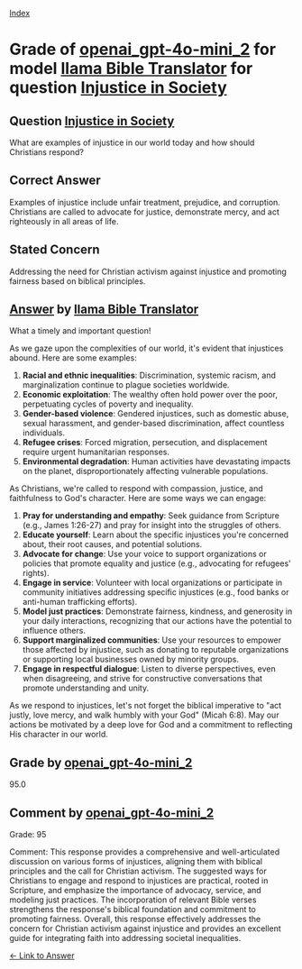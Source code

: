 
[Index](../../../../index.md)
# Grade of [openai_gpt-4o-mini_2](../../../grading_models/openai_gpt-4o-mini_2.md) for model [llama Bible Translator](../../../answering_models/llama_Bible_Translator.md) for question [Injustice in Society](../../../questions/Injustice_in_Society.md)

## Question [Injustice in Society](../../../questions/Injustice_in_Society.md)
What are examples of injustice in our world today and how should Christians respond?

## Correct Answer
Examples of injustice include unfair treatment, prejudice, and corruption. Christians are called to advocate for justice, demonstrate mercy, and act righteously in all areas of life.

## Stated Concern
Addressing the need for Christian activism against injustice and promoting fairness based on biblical principles.

## [Answer](../Injustice_in_Society.md) by [llama Bible Translator](../../../answering_models/llama_Bible_Translator.md)
What a timely and important question!

As we gaze upon the complexities of our world, it's evident that injustices abound. Here are some examples:

1. **Racial and ethnic inequalities**: Discrimination, systemic racism, and marginalization continue to plague societies worldwide.
2. **Economic exploitation**: The wealthy often hold power over the poor, perpetuating cycles of poverty and inequality.
3. **Gender-based violence**: Gendered injustices, such as domestic abuse, sexual harassment, and gender-based discrimination, affect countless individuals.
4. **Refugee crises**: Forced migration, persecution, and displacement require urgent humanitarian responses.
5. **Environmental degradation**: Human activities have devastating impacts on the planet, disproportionately affecting vulnerable populations.

As Christians, we're called to respond with compassion, justice, and faithfulness to God's character. Here are some ways we can engage:

1. **Pray for understanding and empathy**: Seek guidance from Scripture (e.g., James 1:26-27) and pray for insight into the struggles of others.
2. **Educate yourself**: Learn about the specific injustices you're concerned about, their root causes, and potential solutions.
3. **Advocate for change**: Use your voice to support organizations or policies that promote equality and justice (e.g., advocating for refugees' rights).
4. **Engage in service**: Volunteer with local organizations or participate in community initiatives addressing specific injustices (e.g., food banks or anti-human trafficking efforts).
5. **Model just practices**: Demonstrate fairness, kindness, and generosity in your daily interactions, recognizing that our actions have the potential to influence others.
6. **Support marginalized communities**: Use your resources to empower those affected by injustice, such as donating to reputable organizations or supporting local businesses owned by minority groups.
7. **Engage in respectful dialogue**: Listen to diverse perspectives, even when disagreeing, and strive for constructive conversations that promote understanding and unity.

As we respond to injustices, let's not forget the biblical imperative to "act justly, love mercy, and walk humbly with your God" (Micah 6:8). May our actions be motivated by a deep love for God and a commitment to reflecting His character in our world.

## Grade by [openai_gpt-4o-mini_2](../../../grading_models/openai_gpt-4o-mini_2.md)
95.0

## Comment by [openai_gpt-4o-mini_2](../../../grading_models/openai_gpt-4o-mini_2.md)
Grade: 95

Comment: This response provides a comprehensive and well-articulated discussion on various forms of injustices, aligning them with biblical principles and the call for Christian activism. The suggested ways for Christians to engage and respond to injustices are practical, rooted in Scripture, and emphasize the importance of advocacy, service, and modeling just practices. The incorporation of relevant Bible verses strengthens the response's biblical foundation and commitment to promoting fairness. Overall, this response effectively addresses the concern for Christian activism against injustice and provides an excellent guide for integrating faith into addressing societal inequalities.

[&lt;- Link to Answer](../Injustice_in_Society.md)
